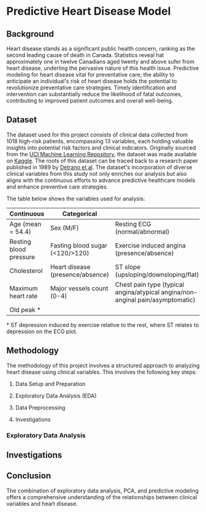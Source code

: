 # Predictive Heart Disease Model

## Background

Heart disease stands as a significant public health concern, ranking as the second leading cause of death in Canada. Statistics reveal hat approximately one in twelve Canadians aged twenty and above sufer from heart disease, underling the pervasive nature of this health issue. Predictive modeling for heart disease vital for preventative care; the ability to anticipate an individual's risk of heart disease holds the potential to revolutionize preventative care strategies. Timely identification and intervention can substantially reduce the likelihood of fatal outcomes, contributing to improved patient outcomes and overall well-being. 

## Dataset 

The dataset used for this project consists of clinical data collected from 1018 high-risk patients, encompassing 13 variables, each holding valuable insights into potential risk factors and clinical indicators. Originally sourced from the [UCI Machine Learning Repository][1], the dataset was made available on [Kaggle][2]. The roots of this dataset can be traced back to a research paper published in 1989 by [Detrano et al][3]. The dataset's incorporation of diverse clinical variables from this study not only enriches our analysis but also aligns with the continuous efforts to advance predictive healthcare models and enhance preventive care strategies.

The table below shows the variables used for analysis:

| Continuous          | Categorical                   |          | 
|--------------------|-----------------------------|----------| 
| Age (mean = 54.4) | Sex (M/F)                      | Resting ECG (normal/abnormal) | 
| Resting blood pressure | Fasting blood sugar (<120/>120) | Exercise induced angina (presence/absence) |
| Cholesterol        | Heart disease (presence/absence)  | ST slope (upsloping/downsloping/flat) |
| Maximum heart rate | Major vessels count (0-4)     | Chest pain type (typical angina/atypical angina/non-anginal pain/asymptomatic) |
| Old peak *          |  | |

\* ST depression induced by exercise relative to the rest, where ST relates to depression on the ECG plot. 

[1]: https://archive.ics.uci.edu/dataset/45/heart+disease
[2]: https://www.kaggle.com/datasets/johnsmith88/heart-disease-dataset
[3]: https://www.semanticscholar.org/paper/International-application-of-a-new-probability-for-Detrano-J%C3%A1nosi/a7d714f8f87bfc41351eb5ae1e5472f0ebbe0574

## Methodology
The methodology of this project involves a structured approach to analyzing heart disease using clinical variables. This involves the following key steps:

1. Data Setup and Preparation 


2. Exploratory Data Analysis (EDA)

3. Data Preprocessing

4. Investigations 

### Exploratory Data Analysis 

## Investigations

## Conclusion
The combination of exploratory data analysis, PCA, and predictive modeling offers a comprehensive understanding of the relationships between clinical variables and heart disease.